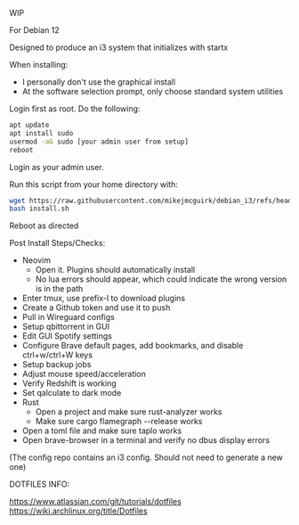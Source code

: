 WIP

For Debian 12

Designed to produce an i3 system that initializes with startx

When installing:

- I personally don't use the graphical install
- At the software selection prompt, only choose standard system utilities

Login first as root. Do the following:

```bash
apt update
apt install sudo
usermod -aG sudo [your admin user from setup]
reboot
```

Login as your admin user.

Run this script from your home directory with:
```bash
wget https://raw.githubusercontent.com/mikejmcguirk/debian_i3/refs/heads/main/install.sh
bash install.sh
```

Reboot as directed

<!--Save the update script. Run that with sudo bash as needed-->

Post Install Steps/Checks:

- Neovim
  - Open it. Plugins should automatically install
  - No lua errors should appear, which could indicate the wrong version is in the path
- Enter tmux, use prefix-I to download plugins
- Create a Github token and use it to push
- Pull in Wireguard configs
- Setup qbittorrent in GUI
- Edit GUI Spotify settings
- Configure Brave default pages, add bookmarks, and disable ctrl+w/ctrl+W keys
- Setup backup jobs
- Adjust mouse speed/acceleration
- Verify Redshift is working
- Set qalculate to dark mode
- Rust
  - Open a project and make sure rust-analyzer works
  - Make sure cargo flamegraph --release works
- Open a toml file and make sure taplo works
- Open brave-browser in a terminal and verify no dbus display errors

(The config repo contains an i3 config. Should not need to generate a new one)

DOTFILES INFO:

https://www.atlassian.com/git/tutorials/dotfiles
https://wiki.archlinux.org/title/Dotfiles
